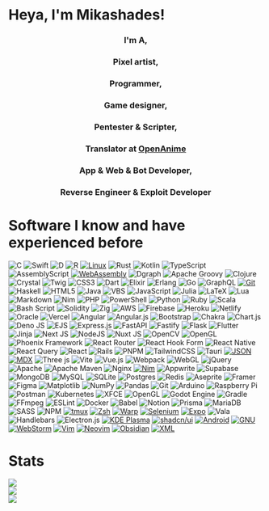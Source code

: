 # Heya, I'm Mikashades!

<h3 align="center">I'm A,</h3>
<h3 align="center">Pixel artist,</h3>
<h3 align="center">Programmer,</h3>
<h3 align="center">Game designer,</h3>
<h3 align="center">Pentester & Scripter,</h3>
<h3 align="center">Translator at <a href="https://openanime.net">OpenAnime</a></h3>
<h3 align="center">App & Web & Bot Developer,</h3>
<h3 align="center">Reverse Engineer & Exploit Developer</h3>

# Software I know and have experienced before

![C](https://img.shields.io/badge/c-%2300599C.svg?style=flat&logo=c&logoColor=white) 
![Swift](https://img.shields.io/badge/swift-F54A2A?style=flat&logo=swift&logoColor=white) 
![D](https://img.shields.io/badge/d-%23FF0000.svg?style=flat&logo=d&logoColor=white) 
![R](https://img.shields.io/badge/r-%23276DC3.svg?style=flat&logo=r&logoColor=white) 
[![Linux](https://img.shields.io/badge/Linux-FCC624?logo=linux&logoColor=black)](#)
![Rust](https://img.shields.io/badge/rust-%23000000.svg?style=flat&logo=rust&logoColor=white) 
![Kotlin](https://img.shields.io/badge/kotlin-%237F52FF.svg?style=flat&logo=kotlin&logoColor=white) 
![TypeScript](https://img.shields.io/badge/typescript-%23007ACC.svg?style=flat&logo=typescript&logoColor=white)
![AssemblyScript](https://img.shields.io/badge/assembly%20script-%23000000.svg?style=flat&logo=assemblyscript&logoColor=white) 
[![WebAssembly](https://img.shields.io/badge/WebAssembly-654FF0?logo=webassembly&logoColor=fff)](#)
![Dgraph](https://img.shields.io/badge/dgraph-%23E50695.svg?style=flat&logo=dgraph&logoColor=white) 
![Apache Groovy](https://img.shields.io/badge/Apache%20Groovy-4298B8.svg?style=flat&logo=Apache+Groovy&logoColor=white) 
![Clojure](https://img.shields.io/badge/Clojure-%23Clojure.svg?style=flat&logo=Clojure&logoColor=Clojure) 
![Crystal](https://img.shields.io/badge/crystal-%23000000.svg?style=flat&logo=crystal&logoColor=white) 
![Twig](https://img.shields.io/badge/Twig-%2380BD41.svg?style=flat&logo=twig&logoColor=white)
![CSS3](https://img.shields.io/badge/css3-%231572B6.svg?style=flat&logo=css3&logoColor=white) 
![Dart](https://img.shields.io/badge/dart-%230175C2.svg?style=flat&logo=dart&logoColor=white) 
![Elixir](https://img.shields.io/badge/elixir-%234B275F.svg?style=flat&logo=elixir&logoColor=white) 
![Erlang](https://img.shields.io/badge/Erlang-white.svg?style=flat&logo=erlang&logoColor=a90533) 
![Go](https://img.shields.io/badge/go-%2300ADD8.svg?style=flat&logo=go&logoColor=white) 
![GraphQL](https://img.shields.io/badge/-GraphQL-E10098?style=flat&logo=graphql&logoColor=white) 
[![Git](https://img.shields.io/badge/Git-F05032?logo=git&logoColor=fff)](#)
![Haskell](https://img.shields.io/badge/Haskell-5e5086?style=flat&logo=haskell&logoColor=white) 
![HTML5](https://img.shields.io/badge/html5-%23E34F26.svg?style=flat&logo=html5&logoColor=white) 
![Java](https://img.shields.io/badge/java-%23ED8B00.svg?style=flat&logo=openjdk&logoColor=white) 
![VBS](https://img.shields.io/badge/VBS-%23512BD4.svg?style=flat&logo=visualbasic&logoColor=white)
![JavaScript](https://img.shields.io/badge/javascript-%23323330.svg?style=flat&logo=javascript&logoColor=%23F7DF1E) 
![Julia](https://img.shields.io/badge/-Julia-9558B2?style=flat&logo=julia&logoColor=white) 
![LaTeX](https://img.shields.io/badge/latex-%23008080.svg?style=flat&logo=latex&logoColor=white) 
![Lua](https://img.shields.io/badge/lua-%232C2D72.svg?style=flat&logo=lua&logoColor=white) 
![Markdown](https://img.shields.io/badge/markdown-%23000000.svg?style=flat&logo=markdown&logoColor=white) 
![Nim](https://img.shields.io/badge/nim-%23FFE953.svg?style=flat&logo=nim&logoColor=white) 
![PHP](https://img.shields.io/badge/php-%23777BB4.svg?style=flat&logo=php&logoColor=white) 
![PowerShell](https://img.shields.io/badge/PowerShell-%235391FE.svg?style=flat&logo=powershell&logoColor=white) 
![Python](https://img.shields.io/badge/python-3670A0?style=flat&logo=python&logoColor=ffdd54)
![Ruby](https://img.shields.io/badge/ruby-%23CC342D.svg?style=flat&logo=ruby&logoColor=white) 
![Scala](https://img.shields.io/badge/scala-%23DC322F.svg?style=flat&logo=scala&logoColor=white) 
![Bash Script](https://img.shields.io/badge/bash_script-%23121011.svg?style=flat&logo=gnu-bash&logoColor=white) 
![Solidity](https://img.shields.io/badge/Solidity-%23363636.svg?style=flat&logo=solidity&logoColor=white) 
![Zig](https://img.shields.io/badge/Zig-%23F7A41D.svg?style=flat&logo=zig&logoColor=white) 
![AWS](https://img.shields.io/badge/AWS-%23FF9900.svg?style=flat&logo=amazon-aws&logoColor=white) 
![Firebase](https://img.shields.io/badge/firebase-%23039BE5.svg?style=flat&logo=firebase) 
![Heroku](https://img.shields.io/badge/heroku-%23430098.svg?style=flat&logo=heroku&logoColor=white) 
![Netlify](https://img.shields.io/badge/netlify-%23000000.svg?style=flat&logo=netlify&logoColor=#00C7B7) 
![Oracle](https://img.shields.io/badge/Oracle-F80000?style=flat&logo=oracle&logoColor=white) 
![Vercel](https://img.shields.io/badge/vercel-%23000000.svg?style=flat&logo=vercel&logoColor=white) 
![Angular](https://img.shields.io/badge/angular-%23DD0031.svg?style=flat&logo=angular&logoColor=white) 
![Angular.js](https://img.shields.io/badge/angular.js-%23E23237.svg?style=flat&logo=angularjs&logoColor=white) 
![Bootstrap](https://img.shields.io/badge/bootstrap-%238511FA.svg?style=flat&logo=bootstrap&logoColor=white) 
![Chakra](https://img.shields.io/badge/chakra-%234ED1C5.svg?style=flat&logo=chakraui&logoColor=white) 
![Chart.js](https://img.shields.io/badge/chart.js-F5788D.svg?style=flat&logo=chart.js&logoColor=white) 
![Deno JS](https://img.shields.io/badge/deno%20js-000000?style=flat&logo=deno&logoColor=white) 
![EJS](https://img.shields.io/badge/ejs-%23B4CA65.svg?style=flat&logo=ejs&logoColor=black) 
![Express.js](https://img.shields.io/badge/express.js-%23404d59.svg?style=flat&logo=express&logoColor=%2361DAFB) 
![FastAPI](https://img.shields.io/badge/FastAPI-005571?style=flat&logo=fastapi) 
![Fastify](https://img.shields.io/badge/fastify-%23000000.svg?style=flat&logo=fastify&logoColor=white) 
![Flask](https://img.shields.io/badge/flask-%23000.svg?style=flat&logo=flask&logoColor=white) 
![Flutter](https://img.shields.io/badge/Flutter-%2302569B.svg?style=flat&logo=Flutter&logoColor=white) 
![Jinja](https://img.shields.io/badge/jinja-white.svg?style=flat&logo=jinja&logoColor=black) 
![Next JS](https://img.shields.io/badge/Next-black?style=flat&logo=next.js&logoColor=white) 
![NodeJS](https://img.shields.io/badge/node.js-6DA55F?style=flat&logo=node.js&logoColor=white) 
![Nuxt JS](https://img.shields.io/badge/Nuxt-002E3B?style=flat&logo=nuxt.js&logoColor=#00DC82) 
![OpenCV](https://img.shields.io/badge/opencv-%23white.svg?style=flat&logo=opencv&logoColor=white) 
![OpenGL](https://img.shields.io/badge/OpenGL-%23FFFFFF.svg?style=flat&logo=opengl) 
![Phoenix Framework](https://img.shields.io/badge/phoenixframework-%23FD4F00.svg?style=flat&logo=phoenixframework&logoColor=black) 
![React Router](https://img.shields.io/badge/React_Router-CA4245?style=flat&logo=react-router&logoColor=white) 
![React Hook Form](https://img.shields.io/badge/React%20Hook%20Form-%23EC5990.svg?style=flat&logo=reacthookform&logoColor=white) 
![React Native](https://img.shields.io/badge/react_native-%2320232a.svg?style=flat&logo=react&logoColor=%2361DAFB) 
![React Query](https://img.shields.io/badge/-React%20Query-FF4154?style=flat&logo=react%20query&logoColor=white) 
![React](https://img.shields.io/badge/react-%2320232a.svg?style=flat&logo=react&logoColor=%2361DAFB) 
![Rails](https://img.shields.io/badge/rails-%23CC0000.svg?style=flat&logo=ruby-on-rails&logoColor=white) 
![PNPM](https://img.shields.io/badge/pnpm-%234a4a4a.svg?style=flat&logo=pnpm&logoColor=f69220) 
![TailwindCSS](https://img.shields.io/badge/tailwindcss-%2338B2AC.svg?style=flat&logo=tailwind-css&logoColor=white) 
![Tauri](https://img.shields.io/badge/tauri-%2324C8DB.svg?style=flat&logo=tauri&logoColor=%23FFFFFF) 
[![JSON](https://img.shields.io/badge/JSON-000?logo=json&logoColor=fff)](#)
[![MDX](https://img.shields.io/badge/MDX-1B1F24?logo=mdx&logoColor=fff)](#)
![Three js](https://img.shields.io/badge/threejs-black?style=flat&logo=three.js&logoColor=white) 
![Vite](https://img.shields.io/badge/vite-%23646CFF.svg?style=flat&logo=vite&logoColor=white) 
![Vue.js](https://img.shields.io/badge/vue.js-%2335495e.svg?style=flat&logo=vuedotjs&logoColor=%234FC08D) 
![Webpack](https://img.shields.io/badge/webpack-%238DD6F9.svg?style=flat&logo=webpack&logoColor=black) 
![WebGL](https://img.shields.io/badge/WebGL-990000?logo=webgl&logoColor=white&style=flat) 
![jQuery](https://img.shields.io/badge/jquery-%230769AD.svg?style=flat&logo=jquery&logoColor=white) 
![Apache](https://img.shields.io/badge/apache-%23D42029.svg?style=flat&logo=apache&logoColor=white) 
![Apache Maven](https://img.shields.io/badge/Apache%20Maven-C71A36?style=flat&logo=Apache%20Maven&logoColor=white) 
![Nginx](https://img.shields.io/badge/nginx-%23009639.svg?style=flat&logo=nginx&logoColor=white)
[![Nim](https://img.shields.io/badge/Nim-%23FFE953.svg?&logo=nim&logoColor=white)](#)
![Appwrite](https://img.shields.io/badge/Appwrite-%23FD366E.svg?style=flat&logo=appwrite&logoColor=white) 
![Supabase](https://img.shields.io/badge/Supabase-3ECF8E?style=flat&logo=supabase&logoColor=white) 
![MongoDB](https://img.shields.io/badge/MongoDB-%234ea94b.svg?style=flat&logo=mongodb&logoColor=white) 
![MySQL](https://img.shields.io/badge/mysql-4479A1.svg?style=flat&logo=mysql&logoColor=white) 
![SQLite](https://img.shields.io/badge/sqlite-%2307405e.svg?style=flat&logo=sqlite&logoColor=white) 
![Postgres](https://img.shields.io/badge/postgres-%23316192.svg?style=flat&logo=postgresql&logoColor=white) 
![Redis](https://img.shields.io/badge/redis-%23DD0031.svg?style=flat&logo=redis&logoColor=white) 
![Aseprite](https://img.shields.io/badge/Aseprite-FFFFFF?style=flat&logo=Aseprite&logoColor=#7D929E) 
![Framer](https://img.shields.io/badge/Framer-black?style=flat&logo=framer&logoColor=blue) 
![Figma](https://img.shields.io/badge/figma-%23F24E1E.svg?style=flat&logo=figma&logoColor=white) 
![Matplotlib](https://img.shields.io/badge/Matplotlib-%23ffffff.svg?style=flat&logo=Matplotlib&logoColor=black) 
![NumPy](https://img.shields.io/badge/numpy-%23013243.svg?style=flat&logo=numpy&logoColor=white) 
![Pandas](https://img.shields.io/badge/pandas-%23150458.svg?style=flat&logo=pandas&logoColor=white) 
![Git](https://img.shields.io/badge/git-%23F05033.svg?style=flat&logo=git&logoColor=white) 
![Arduino](https://img.shields.io/badge/-Arduino-00979D?style=flat&logo=Arduino&logoColor=white) 
![Raspberry Pi](https://img.shields.io/badge/-Raspberry_Pi-C51A4A?style=flat&logo=Raspberry-Pi) 
![Postman](https://img.shields.io/badge/Postman-FF6C37?style=flat&logo=postman&logoColor=white) 
![Kubernetes](https://img.shields.io/badge/kubernetes-%23326ce5.svg?style=flat&logo=kubernetes&logoColor=white) 
![XFCE](https://img.shields.io/badge/XFCE-%232284F2.svg?style=flat&logo=xfce&logoColor=white) 
![OpenGL](https://img.shields.io/badge/OpenGL-white?logo=OpenGL&style=flat) 
![Godot Engine](https://img.shields.io/badge/GODOT-%23FFFFFF.svg?style=flat&logo=godot-engine) 
![Gradle](https://img.shields.io/badge/Gradle-02303A.svg?style=flat&logo=Gradle&logoColor=white) 
![FFmpeg](https://shields.io/badge/FFmpeg-%23171717.svg?logo=ffmpeg&style=flat&labelColor=171717&logoColor=5cb85c) 
![ESLint](https://img.shields.io/badge/ESLint-4B3263?style=flat&logo=eslint&logoColor=white) 
![Docker](https://img.shields.io/badge/docker-%230db7ed.svg?style=flat&logo=docker&logoColor=white) 
![Babel](https://img.shields.io/badge/Babel-F9DC3e?style=flat&logo=babel&logoColor=black) 
![Notion](https://img.shields.io/badge/Notion-%23000000.svg?style=flat&logo=notion&logoColor=white) 
![Prisma](https://img.shields.io/badge/Prisma-3982CE?style=flat&logo=Prisma&logoColor=white) 
![MariaDB](https://img.shields.io/badge/MariaDB-003545?style=flat&logo=mariadb&logoColor=white) 
![SASS](https://img.shields.io/badge/SASS-hotpink.svg?style=flat&logo=SASS&logoColor=white) 
![NPM](https://img.shields.io/badge/NPM-%23CB3837.svg?style=flat&logo=npm&logoColor=white)
[![tmux](https://img.shields.io/badge/tmux-1BB91F?logo=tmux&logoColor=fff)](#)
[![Zsh](https://img.shields.io/badge/Zsh-F15A24?logo=zsh&logoColor=fff)](#)
[![Warp](https://img.shields.io/badge/Warp-01A4FF?logo=warp&logoColor=fff)](#)
[![Selenium](https://img.shields.io/badge/Selenium-43B02A?logo=selenium&logoColor=fff)](#)
[![Expo](https://img.shields.io/badge/Expo-000020?logo=expo&logoColor=fff)](#)
![Vala](https://img.shields.io/badge/vala-5769ad.svg?style=flat&logo=vala&logoColor=white)
![Handlebars](https://img.shields.io/badge/Handlebars-%23000000?style=flat&logo=Handlebars.js&logoColor=white) 
![Electron.js](https://img.shields.io/badge/Electron-191970?style=flat&logo=Electron&logoColor=white)
[![KDE Plasma](https://img.shields.io/badge/KDE%20Plasma-1D99F3?logo=kdeplasma&logoColor=fff)](#)
[![shadcn/ui](https://img.shields.io/badge/shadcn%2Fui-000?logo=shadcnui&logoColor=fff)](#)
[![Android](https://img.shields.io/badge/Android-3DDC84?logo=android&logoColor=white)](#)
[![GNU](https://img.shields.io/badge/GNU-000000?logo=gnu&logoColor=white)](#)
[![WebStorm](https://img.shields.io/badge/WebStorm-000?logo=webstorm&logoColor=fff)](#)
[![Vim](https://img.shields.io/badge/Vim-%2311AB00.svg?logo=vim&logoColor=white)](#)
[![Neovim](https://img.shields.io/badge/Neovim-57A143?logo=neovim&logoColor=fff)](#)
[![Obsidian](https://img.shields.io/badge/Obsidian-%23483699.svg?&logo=obsidian&logoColor=white)](#)
[![XML](https://img.shields.io/badge/XML-767C52?logo=xml&logoColor=fff)](#)

# Stats
![](https://github-readme-stats.vercel.app/api?username=Mikashades&theme=radical&hide_border=false&include_all_commits=false&count_private=false)<br/>
![](https://github-readme-streak-stats.herokuapp.com/?user=Mikashades&theme=radical&hide_border=false)<br/>
[![](https://github-readme-stats.vercel.app/api/top-langs/?username=Mikashades&theme=radical&hide_border=false&include_all_commits=false&count_private=false&layout=compact)](https://camo.githubusercontent.com/833706faa1c0730b157de8dd50575d88394deb6eb7fb4dbc409df41c01c0f0c2/68747470733a2f2f6769746875622d726561646d652d73746174732e76657263656c2e6170702f6170692f746f702d6c616e67732f3f757365726e616d653d4d696b61736861646573267468656d653d7261646963616c26686964655f626f726465723d66616c736526696e636c7564655f616c6c5f636f6d6d6974733d66616c736526636f756e745f707269766174653d66616c7365266c61796f75743d636f6d70616374)
